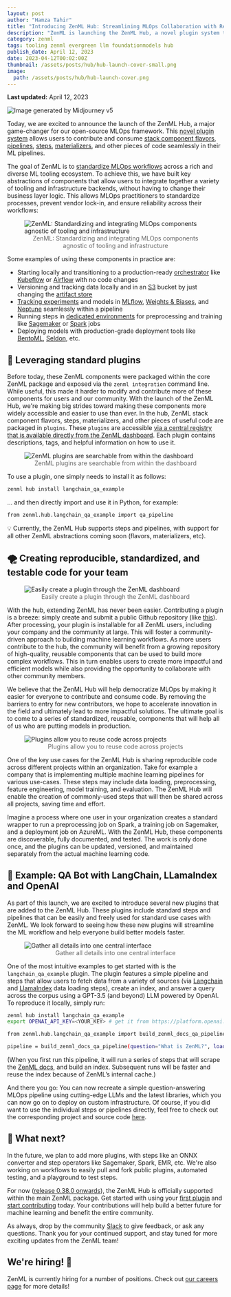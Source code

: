 ```yaml
---
layout: post
author: "Hamza Tahir"
title: "Introducing ZenML Hub: Streamlining MLOps Collaboration with Reusable Components"
description: "ZenML is launching the ZenML Hub, a novel plugin system that allows users to contribute and consume stack component flavors, pipelines, steps, materializers, and other pieces of code seamlessly in their ML pipelines."
category: zenml
tags: tooling zenml evergreen llm foundationmodels hub
publish_date: April 12, 2023
date: 2023-04-12T00:02:00Z
thumbnail: /assets/posts/hub/hub-launch-cover-small.png
image:
  path: /assets/posts/hub/hub-launch-cover.png
---
```


**Last updated:** April 12, 2023

![*Image generated by [Midjourney v5](https://www.midjourney.com/)*](/assets/posts/hub/hub-launch-cover.png)

Today, we are excited to announce the launch of the ZenML Hub, a major game-changer for our open-source MLOps framework. This [novel plugin system](https://docs.zenml.io/user-guide/advanced-guide/environment-management/use-the-hub) allows users to contribute and consume [stack component flavors](https://docs.zenml.io/stacks-and-components/component-guide), [pipelines](https://docs.zenml.io/user-guide/starter-guide/create-an-ml-pipeline), [steps](https://docs.zenml.io/user-guide/starter-guide/create-an-ml-pipeline), [materializers](https://docs.zenml.io/user-guide/advanced-guide/artifact-management), and other pieces of code seamlessly in their ML pipelines.

The goal of ZenML is to [standardize MLOps workflows](https://blog.zenml.io/zenml-mlops-framework/) across a rich and diverse ML tooling ecosystem. To achieve this, we have built key abstractions of components that allow users to integrate together a variety of tooling and infrastructure backends, without having to change their business layer logic. This allows MLOps practitioners to standardize processes, prevent vendor lock-in, and ensure reliability across their workflows:


<figure>
  <img src="/assets/posts/hub/hub.png" alt="ZenML: Standardizing and integrating MLOps components agnostic of tooling and infrastructure">
  <figcaption style="text-align:center;font-size:14px;color:#666;">ZenML: Standardizing and integrating MLOps components agnostic of tooling and infrastructure</figcaption>
</figure>

Some examples of using these components in practice are:

- Starting locally and transitioning to a production-ready [orchestrator](https://docs.zenml.io/stacks-and-components/component-guide/orchestrators) like [Kubeflow](https://www.kubeflow.org/) or [Airflow](https://airflow.apache.org/) with no code changes
- Versioning and tracking data locally and in an [S3](https://docs.zenml.io/stacks-and-components/component-guide/artifact-stores/s3) bucket by just changing the [artifact store](https://docs.zenml.io/stacks-and-components/component-guide/artifact-stores)
- [Tracking experiments](https://docs.zenml.io/stacks-and-components/component-guide/experiment-trackers) and models in [MLflow](https://docs.zenml.io/stacks-and-components/component-guide/experiment-trackers/mlflow), [Weights & Biases](https://docs.zenml.io/stacks-and-components/component-guide/experiment-trackers/wandb), and [Neptune](https://docs.zenml.io/stacks-and-components/component-guide/experiment-trackers/neptune) seamlessly within a pipeline
- Running steps in [dedicated environments](https://docs.zenml.io/stacks-and-components/component-guide/step-operators) for preprocessing and training like [Sagemaker](https://docs.zenml.io/stacks-and-components/component-guide/step-operators/sagemaker) or [Spark](https://docs.zenml.io/stacks-and-components/component-guide/step-operators/spark-kubernetes) jobs
- Deploying models with production-grade deployment tools like [BentoML](https://docs.zenml.io/stacks-and-components/component-guide/model-deployers/bentoml), [Seldon](https://docs.zenml.io/stacks-and-components/component-guide/model-deployers/seldon), etc.

## 🔌 Leveraging standard plugins

Before today, these ZenML components were packaged within the core ZenML package and exposed via the `zenml integration` command line. While useful, this made it harder to modify and contribute more of these components for users and our community. With the launch of the ZenML Hub, we're making big strides toward making these components more widely accessible and easier to use than ever. In the hub, ZenML stack component flavors, steps, materializers, and other pieces of useful code are packaged in `plugins`. These `plugins` are accessible [via a central registry that is available directly from the ZenML dashboard](https://docs.zenml.io/user-guide/advanced-guide/environment-management/use-the-hub).  Each plugin contains descriptions, tags, and helpful information on how to use it.

<figure>
  <img src="/assets/posts/hub/hub_search_plugins.gif" alt="ZenML plugins are searchable from within the dashboard">
  <figcaption style="text-align:center;font-size:14px;color:#666;">ZenML plugins are searchable from within the dashboard</figcaption>
</figure>


To use a plugin, one simply needs to install it as follows:

```bash
zenml hub install langchain_qa_example
```

… and then directly import and use it in Python, for example:

```bash
from zenml.hub.langchain_qa_example import qa_pipeline
```

<aside>
💡 Currently, the ZenML Hub supports steps and pipelines, with support for all other ZenML abstractions coming soon (flavors, materializers, etc).
</aside>

## 🌪️ Creating reproducible, standardized, and testable code for your team

<figure>
  <img src="/assets/posts/hub/hub_submit_plugin.gif" alt="Easily create a plugin through the ZenML dashboard">
  <figcaption style="text-align:center;font-size:14px;color:#666;">Easily create a plugin through the ZenML dashboard</figcaption>
</figure>


With the hub, extending ZenML has never been easier. Contributing a plugin is a breeze: simply create and submit a public Github repository (like [this](https://github.com/zenml-io/zenml-hub-plugin-template)). After processing, your plugin is installable for all ZenML users, including your company and the community at large. This will foster a community-driven approach to building machine learning workflows. As more users contribute to the hub, the community will benefit from a growing repository of high-quality, reusable components that can be used to build more complex workflows. This in turn enables users to create more impactful and efficient models while also providing the opportunity to collaborate with other community members.

We believe that the ZenML Hub will help democratize MLOps by making it easier for everyone to contribute and consume code. By removing the barriers to entry for new contributors, we hope to accelerate innovation in the field and ultimately lead to more impactful solutions. The ultimate goal is to come to a series of standardized, reusable, components that will help all of us who are putting models in production.

<figure>
  <img src="/assets/posts/hub/hub_list_plugins.png" alt="Plugins allow you to reuse code across projects">
  <figcaption style="text-align:center;font-size:14px;color:#666;">Plugins allow you to reuse code across projects</figcaption>
</figure>

<!-- The ZenML Hub is inspired by similar projects such as the [HuggingFace Hub](https://huggingface.co/docs/hub/index),  [Kubeflow Components,](https://github.com/kubeflow/pipelines/tree/master/components) [LlamaIndex Hub,](https://llamahub.ai/) [Langchain Hub, and](https://github.com/hwchase17/langchain-hub) [TFX Add-ons](https://github.com/tensorflow/tfx-addons/tree/main/tfx_addons). The ZenML Hub shares synergies with a lot of these services, and delivers similar value.  -->

One of the key use cases for the ZenML Hub is sharing reproducible code across different projects within an organization. Take for example a company that is implementing multiple machine learning pipelines for various use-cases. These steps may include data loading, preprocessing, feature engineering, model training, and evaluation. The ZenML Hub will enable the creation of commonly-used steps that will then be shared across all projects, saving time and effort.

Imagine a process where one user in your organization creates a standard wrapper to run a preprocessing job on Spark, a training job on Sagemaker, and a deployment job on AzureML. With the ZenML Hub, these components are discoverable, fully documented, and tested. The work is only done once, and the plugins can be updated, versioned, and maintained separately from the actual machine learning code.

## 🤖 Example: QA Bot with LangChain, LLamaIndex and OpenAI

As part of this launch, we are excited to introduce several new plugins that are added to the ZenML Hub. These plugins include standard steps and pipelines that can be easily and freely used for standard use cases with ZenML. We look forward to seeing how these new plugins will streamline the ML workflow and help everyone build better models faster.

<figure>
  <img src="/assets/posts/hub/hub_plugin_details.png" alt="Gather all details into one central interface">
  <figcaption style="text-align:center;font-size:14px;color:#666;">Gather all details into one central interface</figcaption>
</figure>

One of the most intuitive examples to get started with is the `langchain_qa_example` plugin. The plugin features a simple pipeline and steps that allow users to fetch data from a variety of sources (via [Langchain](https://github.com/hwchase17/langchain) and [LlamaIndex](https://github.com/jerryjliu/llama_index) data loading steps), create an index, and answer a query across the corpus using a GPT-3.5 (and beyond) LLM powered by OpenAI. To reproduce it locally, simply run:

```bash
zenml hub install langchain_qa_example
export OPENAI_API_KEY=<YOUR_KEY> # get it from https://platform.openai.com/account/api-keys
```

```bash
from zenml.hub.langchain_qa_example import build_zenml_docs_qa_pipeline

pipeline = build_zenml_docs_qa_pipeline(question="What is ZenML?", load_all_paths=False).run()
```

(When you first run this pipeline, it will run a series of steps that will scrape the [ZenML docs](https://docs.zenml.io), and build an index. Subsequent runs will be faster and reuse the index because of ZenML’s internal cache.)

And there you go: You can now recreate a simple question-answering MLOps pipeline using cutting-edge LLMs and the latest libraries, which you can now go on to deploy on custom infrastructure. Of course, if you did want to use the individual steps or pipelines directly, feel free to check out the corresponding project and source code [here]( https://github.com/zenml-io/zenml-projects/tree/main/langchain-qa-hub).

## 📡 What next?

In the future, we plan to add more plugins, with steps like an ONNX converter and step operators like Sagemaker, Spark, EMR, etc. We're also working on workflows to easily pull and fork public plugins, automated testing, and a playground to test steps.

For now ([release 0.38.0 onwards](https://github.com/zenml-io/zenml/releases)),
the ZenML Hub is officially supported within the main ZenML package. Get started
with using your [first
plugin](https://docs.zenml.io/user-guide/advanced-guide/environment-management/use-the-hub) and [start
contributing](https://github.com/zenml-io/zenml-hub-plugin-template) today. Your
contributions will help build a better future for machine learning and benefit
the entire community. 

As always, drop by the community [Slack](https://zenml.io) to give feedback, or ask
any questions. Thank you for your continued support, and stay tuned for
more exciting updates from the ZenML team!

## We're hiring! 👀

ZenML is currently hiring for a number of positions. Check out [our careers page](https://zenml.io/careers) for more details!
